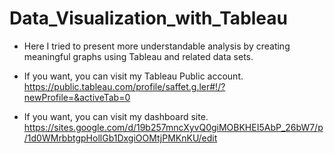 # Data_Visualization_with_Tableau

* Here I tried to present more understandable analysis by creating meaningful graphs using Tableau and related data sets.

* If you want, you can visit my Tableau Public account.
 https://public.tableau.com/profile/saffet.g.ler#!/?newProfile=&activeTab=0
* If you want, you can visit my dashboard site.
https://sites.google.com/d/19b257mncXyvQ0giMOBKHEI5AbP_26bW7/p/1d0WMrbbtgpHollGb1DxgiOOMtjPMKnKU/edit
